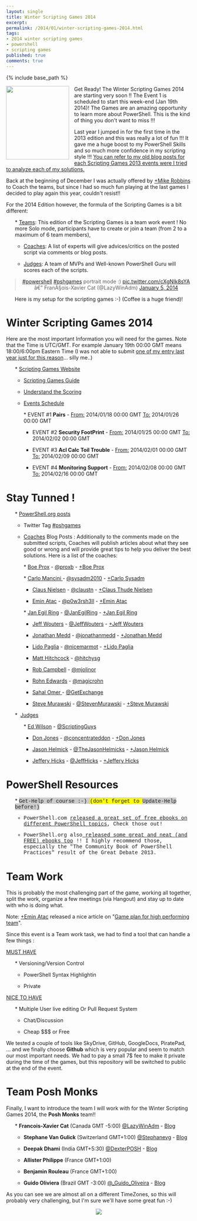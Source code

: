 ```yaml
---
layout: single
title: Winter Scripting Games 2014
excerpt: 
permalink: /2014/01/winter-scripting-games-2014.html
tags: 
- 2014 winter scripting games
- powershell
- scripting games
published: true
comments: true
---
```

{% include base_path %} 
 
 <a href="{{ base_path }}/images/2014/20140116_Winter_Scripting_Games_2014/PowerShell-Scripting-Games-Logo__838019398__-300x350.png" imageanchor="1" style="clear: left; float: left; margin-bottom: 1em; margin-right: 1em;"><img border="0" src="{{ base_path }}/images/2014/20140116_Winter_Scripting_Games_2014/PowerShell-Scripting-Games-Logo__838019398__-300x350.png" height="200" width="171" /></a>Get Ready! The Winter Scripting Games 2014 are starting very soon !! The Event 1 is scheduled to start this week-end (Jan 19th 2014)! The Games are an amazing opportunity to learn more about PowerShell. This is the kind of thing you don't want to miss !!!&nbsp; 

Last year I jumped in for the first time in the 2013 edition and this was really a lot of fun !!! It gave me a huge boost to my PowerShell Skills and so much more confidence in my scripting style !!! <a href="http://www.lazywinadmin.com/search/label/2013%20Scripting%20Games" target="_blank">You can refer to my old blog posts for each Scripting Games 2013 events were I tried to analyze each of my solutions.</a>



Back at the beginning of December I was actually offered by&nbsp;<a class="g-profile" href="https://plus.google.com/110276222213807732733" target="_blank">+Mike Robbins</a> to Coach the teams, but since I had so much fun playing at the last games I decided to play again this year, couldn't resist!!

For the 2014 Edition however, the formula of the Scripting Games is a bit different:
<ul>
* <u>Teams</u>: This edition of the Scripting Games is a team work event ! No more Solo mode, participants have to create or join a team (from 2 to a maximum of 6 team members),

* <u>Coaches</u>: A list of experts will give advices/critics on the posted script via comments or blog posts.

* <u>Judges</u>: A team of MVPs and Well-known PowerShell Guru will scores each of the scripts. 
</ul>




<center><blockquote class="twitter-tweet" lang="en"><a href="https://twitter.com/search?q=%23powershell&amp;src=hash">#powershell</a> <a href="https://twitter.com/search?q=%23pshgames&amp;src=hash">#pshgames</a> portrait mode :) <a href="http://t.co/cXgNIk8sYA">pic.twitter.com/cXgNIk8sYA</a>
â€” FranÃ§ois-Xavier Cat (@LazyWinAdm) <a href="https://twitter.com/LazyWinAdm/statuses/419643651065909248">January 5, 2014</a></blockquote><script async="" charset="utf-8" src="//platform.twitter.com/widgets.js"></script>
Here is my setup for the scripting games :-) (Coffee is a huge friend)! 
</center>



# Winter Scripting Games 2014


Here are the most important Information you will need for the games. Note that the Time is UTC/GMT. For example January 19th 00:00 GMT means 18:00/6:00pm Eastern Time (I was not able to submit <a href="{{ base_path }}/2013/02/winter-scripting-games-2013-practice.html" target="_blank">one of my entry last year just for this reason</a>... silly me..)
<ul>
* <a href="http://scriptinggames.org/" target="_blank">Scripting Games Website</a>&nbsp;

* <a href="http://scriptinggames.org/games/2014WinterSGPlayersGuide.pdf" target="_blank">Scripting Games Guide</a>

* <a href="http://powershell.org/wp/2014/01/03/scripting-games-winter-2014-understanding-the-scoring/" target="_blank">Understand the Scoring</a>&nbsp;

* <a href="http://scriptinggames.org/events.php?game_id=4" target="_blank">Events Schedule</a>
<ul>
* EVENT #1 <b>Pairs</b> - <u>From:</u> 2014/01/18 00:00 GMT <u>To:</u> 2014/01/26 00:00 GMT<u>
</u>

* EVENT #2 <b>Security FootPrint</b> - <u>From:</u> 2014/01/25 00:00 GMT <u>To:</u> 2014/02/02 00:00 GMT<u>
</u>

* EVENT #3 <b>Acl Calc Toil Trouble</b> - <u>From:</u> 2014/02/01 00:00 GMT <u>To:</u><u></u> 2014/02/09 00:00 GMT<u>
</u>

* EVENT #4 <b>Monitoring Support</b> - <u>From:</u> 2014/02/08 00:00 GMT <u>To:</u> 2014/02/16 00:00 GMT<u>
</u>
</ul></ul>


# Stay Tunned !


<ul>
* <a href="http://powershell.org/wp/category/announcements/scripting-games/" target="_blank">PowerShell.org posts</a>&nbsp;

* Twitter Tag <a href="https://twitter.com/search?q=%23pshgames&amp;src=typd" target="_blank">#pshgames</a>

* <u>Coaches</u> Blog Posts : Additionally to the comments made on the submitted scripts, Coaches will publish articles about what they see good or wrong and will provide great tips to help you deliver the best solutions. Here is a list of the coaches:
<ul>
* <a href="http://learn-powershell.net/" target="_blank">Boe Prox</a> -&nbsp;<a href="https://twitter.com/proxb" target="_blank">@proxb</a> - <a class="g-profile" href="https://plus.google.com/100797865397105871021" target="_blank">+Boe Prox</a>&nbsp;<complete id="goog_1290977159"><span id="goog_1290977160"><span id="goog_1290977161"></complete>
</ul><ul>
* <a href="http://www.happysysadm.com/" target="_blank">Carlo Mancini </a>- <a href="http://twitter.com/sysadm2010" target="_blank">@sysadm2010</a> -  <a class="g-profile" href="https://plus.google.com/105116157851864104820" target="_blank">+Carlo Sysadm</a>&nbsp;

* <a href="http://xipher.dk/" target="_blank">Claus Nielsen</a> - <a href="http://twitter.com/claustn" target="_blank">@claustn</a> - <a class="g-profile" href="https://plus.google.com/112926282765221183731" target="_blank">+Claus Thude Nielsen</a>&nbsp;

* <a href="http://p0w3rsh3ll.wordpress.com/" target="_blank">Emin Atac</a> - <a href="http://twitter.com/p0w3rsh3ll" target="_blank">@p0w3rsh3ll</a> - <a class="g-profile" href="https://plus.google.com/108295229459530996948" target="_blank">+Emin Atac</a>&nbsp;
</ul><ul>
* <a href="http://blog.powershell.no/" target="_blank">Jan Egil Ring</a> - <a href="http://twitter.com/JanEgilRing" target="_blank">@JanEgilRing</a> - <a class="g-profile" href="https://plus.google.com/100183891046488829989" target="_blank">+Jan Egil Ring</a>&nbsp; 

* <a href="http://jeffwouters.nl/" target="_blank">Jeff Wouters</a> - <a href="http://twitter.com/JeffWouters" target="_blank">@JeffWouters</a> -  <a class="g-profile" href="https://plus.google.com/101369284574988073420" target="_blank">+Jeff Wouters</a>&nbsp;

* <a href="http://www.jonathanmedd.net/" target="_blank">Jonathan Medd</a> - <a href="http://twitter.com/jonathanmedd/" target="_blank">@jonathanmedd</a> -  <a class="g-profile" href="https://plus.google.com/114991381416891894727" target="_blank">+Jonathan Medd</a>&nbsp;

* <a href="http://paglia.org/" target="_blank">Lido Paglia</a> - <a href="https://twitter.com/nicemarmot" target="_blank">@nicemarmot</a> -  <a class="g-profile" href="https://plus.google.com/116690272698204785457" target="_blank">+Lido Paglia</a>&nbsp;

* <a href="http://sgitpro.com/" target="_blank">Matt Hitchcock</a> - <a href="http://twitter.com/hitchysg" target="_blank">@hitchysg</a>

* <a href="http://mjolinor.wordpress.com/" target="_blank">Rob Campbell</a> - <a href="http://twitter.com/mjolinor" target="_blank">@mjolinor</a>

* <a href="http://rohnspowershellblog.wordpress.com/" target="_blank">Rohn Edwards</a> - <a href="http://twitter.com/magicrohn" target="_blank">@magicrohn</a>

* <a href="http://www.get-exchange.info/" target="_blank">Sahal Omer </a>- <a href="http://twitter.com/GetExchange" target="_blank">@GetExchange</a>
<span id="goog_1290977216"><span id="goog_1290977217"><span id="goog_1290977214"><span id="goog_1290977215">
* <a href="http://stevenmurawski.com/" target="_blank">Steve Murawski</a> - <a href="http://twitter.com/StevenMurawski" target="_blank">@StevenMurawski</a> -&nbsp;<a class="g-profile" href="https://plus.google.com/105260700993333567300" target="_blank">+Steve Murawski</a>&nbsp;
</ul>
* &nbsp;<u>Judges</u>
<ul>
* <a href="http://blogs.technet.com/b/heyscriptingguy/" target="_blank">Ed Wilson</a> - <a href="https://twitter.com/ScriptingGuys" target="_blank">@ScriptingGuys</a>

* <a href="http://www.concentratedtech.com/" target="_blank">Don Jones</a> - <a href="https://twitter.com/concentrateddon" target="_blank">@concentrateddon</a> -&nbsp;<a class="g-profile" href="https://plus.google.com/110561082583864292900" target="_blank">+Don Jones</a>&nbsp; 

* <a href="http://www.jasonhelmick.com/" target="_blank">Jason Helmick</a> - <a href="https://twitter.com/theJasonHelmick" target="_blank">@TheJasonHelmicks</a> -  <a class="g-profile" href="https://plus.google.com/115305321045759000895" target="_blank">+Jason Helmick</a>&nbsp;

* <a href="http://jdhitsolutions.com/blog/" target="_blank">Jeffery Hicks</a> - <a href="https://twitter.com/JeffHicks" target="_blank">@JeffHicks</a> -&nbsp;<a class="g-profile" href="https://plus.google.com/109354722869529171746" target="_blank">+Jeffery Hicks</a>&nbsp;
</ul></ul>


# PowerShell Resources


<ul>
* <span style="background-color: #cccccc;"><span style="font-family: &quot;Courier New&quot;,Courier,monospace;">Get-Help of course :-) <span style="background-color: yellow;">(don't forget to <span style="background-color: #cccccc;"><span style="font-family: &quot;Courier New&quot;,Courier,monospace;">Update-Help before!) 

* PowerShell.com <a href="http://powershell.com/cs/media/28/default.aspx" target="_blank">released a great set of free ebooks on different PowerShell topics</a>, Check those out!

* PowerShell.org also<a href="http://powershell.org/wp/newsletter/" target="_blank"> released some great and neat (and FREE) ebooks too</a> !! I highly recommend those, especially the "The Community Book of PowerShell Practices" result of the Great Debate 2013.
</ul>

# Team Work


This is probably the most challenging part of the game,  working all together, split the work, organize a few meetings (via  Hangout) and stay up to date with who is doing what.

Note:&nbsp;<a class="g-profile" href="https://plus.google.com/108295229459530996948" target="_blank">+Emin Atac</a> released a nice article on "<a href="http://p0w3rsh3ll.wordpress.com/2014/01/03/game-plan-for-high-performing-team/" target="_blank">Game plan for high performing team</a>".

Since this event is a Team work task, we had to find a tool that can handle a few things :

<u>MUST HAVE</u>
<ul>
* Versioning/Version Control

* PowerShell Syntax Highlightin

* Private 
</ul><u>NICE TO HAVE</u>
<ul>
* Multiple User live editing Or Pull Request System

* Chat/Discussion

* Cheap $$$ or Free
</ul>
We tested a couple of tools like SkyDrive, GitHub, GoogleDocs, PiratePad, ... and we finally choose <b>Github</b> which is very popular and seem to match our most important needs. We had to pay a small 7$ fee to make it private during the time of the games, but this repository will be switched to public at the end of the event.



# Team Posh Monks


Finally, I want to introduce the team I will work with for the Winter Scripting Games 2014, the<u></u> <b>Posh Monks</b> team!!<b>
</b>

<ul>
* <b>Francois-Xavier Cat</b> (Canada GMT -5:00) <a href="https://twitter.com/LazyWinAdm" target="_blank">@LazyWinAdm</a> - <a href="http://lazywinadmin.com/" target="_blank">Blog</a>&nbsp;

* <b>Stephane Van Gulick</b> (Switzerland GMT+1:00) <a href="https://twitter.com/Stephanevg" target="_blank">@Stephanevg</a> - <a href="http://powershelldistrict.com/" target="_blank">Blog</a>

* <b>Deepak Dhami</b> (India GMT+5:30) <a href="https://twitter.com/DexterPOSH" target="_blank">@DexterPOSH</a> - <a href="http://dexterposh.blogspot.ca/" target="_blank">Blog</a>

* <b>Allister Philippe</b> (France GMT+1:00)

* <b>Benjamin Rouleau</b> (France GMT+1:00)

* <b>Guido Oliviera</b> (Brazil GMT -3:00) <a href="https://twitter.com/_Guido_Oliveira" target="_blank">@_Guido_Oliveira</a> - <a href="http://guidooliveira.com/" target="_blank">Blog</a>
</ul>As you can see we are almost all on a different TimeZones, so this will probably very challenging, but I'm sure we'll have some great fun :-) 
<ul></ul>
<div class="separator" style="clear: both; text-align: center;"><a href="{{ base_path }}/images/2014/20140116_Winter_Scripting_Games_2014/SG_Join-The-Fun-and-Compete__2062551088__-144x144.png" imageanchor="1" style="margin-left: 1em; margin-right: 1em;"><img border="0" src="{{ base_path }}/images/2014/20140116_Winter_Scripting_Games_2014/SG_Join-The-Fun-and-Compete__2062551088__-144x144.png" /></a></div>



